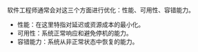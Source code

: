 软件工程师通常会对这三个方面进行优化：性能、可用性、容错能力。

- 性能：在这里特指对延迟或资源成本的最小化。
- 可用性：系统正常响应和避免停机的能力。
- 容错能力：系统从非正常状态中恢复的能力。